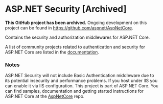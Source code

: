 ASP.NET Security [Archived]
===========================

**This GitHub project has been archived.** Ongoing development on this project can be found in <https://github.com/aspnet/AspNetCore>.

Contains the security and authorization middlewares for ASP.NET Core.

A list of community projects related to authentication and security for ASP.NET Core are listed in the [documentation](https://docs.microsoft.com/en-us/aspnet/core/security/authentication/community).

### Notes

ASP.NET Security will not include Basic Authentication middleware due to its potential insecurity and performance problems. If you host under IIS you can enable it via IIS configuration.
This project is part of ASP.NET Core. You can find samples, documentation and getting started instructions for ASP.NET Core at the [AspNetCore](https://github.com/aspnet/AspNetCore) repo.
